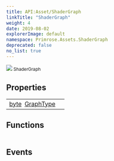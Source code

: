 ```yaml
---
title: API:Asset/ShaderGraph
linkTitle: "ShaderGraph"
weight: 4
date: 2019-08-02
explorerImage: default
namespace: Primrose.Assets.ShaderGraph
deprecated: false
no_list: true
---
```

<small class="inheritance">
<span class="" href="/docs/api-reference/Class/ShaderGraph"><img src="/icons/silk/default.png"/>&nbsp;ShaderGraph</span></small>
 
## Properties
 
<table class="studiohide">
<tbody>
<tr class="function-row ">
<td style="vertical-align:top;white-space:normal;">
<div>
<a class="type" href="/docs/api-reference/System/Primitives#byte">byte</a><span class="method-body" style="text-indent: -2em; padding-left: 0.5em"><a class="name" href="GraphType">GraphType</a></span></td>
<td style="vertical-align:top;white-space:normal;">
</td>
</tr>

</tbody>
</table>
 
## Functions
 
<table class="studiohide">
<tbody>
</tbody>
</table>
 
## Events
 
<table class="studiohide">
<tbody>
</tbody>
</table>
<b>
</b>
<div class="inheritors">
<ul class="root">
</ul>
</div>
